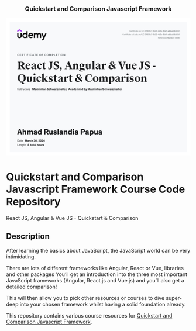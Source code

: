 <p align="center">
  <h3 align="center">Quickstart and Comparison Javascript Framework</h3>
</p>

[![certificate ui][product-ui]](https://example.com)

[product-ui]: certificate.jpg

# Quickstart and Comparison Javascript Framework Course Code Repository

React JS, Angular & Vue JS - Quickstart & Comparison

## Description

After learning the basics about JavaScript, the JavaScript world can be very intimidating.

There are lots of different frameworks like Angular, React or Vue, libraries and other packages You’ll get an introduction into the three most important JavaScript frameworks (Angular, React.js and Vue.js) and you’ll also get a detailed comparison!

This will then allow you to pick other resources or courses to dive super-deep into your chosen framework whilst having a solid foundation already.

This repository contains various course resources for [Quickstart and Comparison Javascript Framework](https://www.udemy.com/course/angular-reactjs-vuejs-quickstart-comparison/?couponCode=2021PM25).
